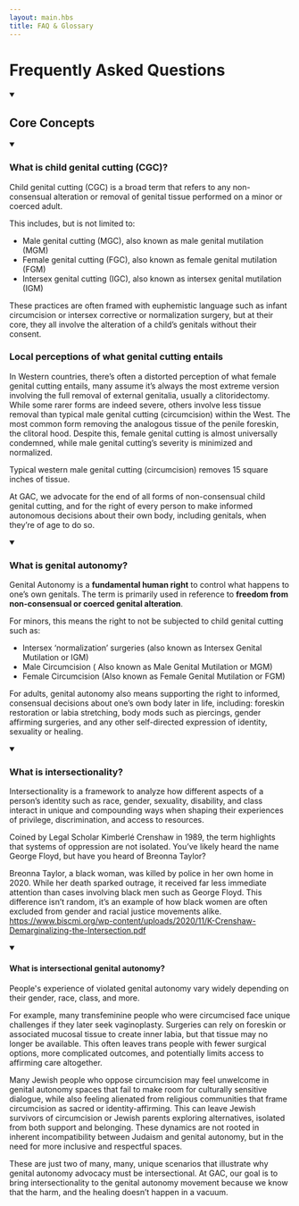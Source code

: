 ```yaml
---
layout: main.hbs
title: FAQ & Glossary
---
```



# Frequently Asked Questions

<details open="true"><summary><h2>Core Concepts</h2></summary>

<details open="true"><summary><h3>What is child genital cutting (CGC)?</h3></summary>


Child genital cutting (CGC) is a broad term that refers to any non-consensual alteration or removal of genital tissue performed on a minor or coerced adult.

This includes, but is not limited to:
* Male genital cutting (MGC), also known as male genital mutilation (MGM)
* Female genital cutting (FGC), also known as female genital mutilation (FGM)
* Intersex genital cutting (IGC), also known as intersex genital mutilation (IGM)

These practices are often framed with euphemistic language such as infant circumcision or intersex corrective or normalization surgery, but at their core, they all involve the alteration of a child’s genitals without their consent.


### Local perceptions of what genital cutting entails
In Western countries, there’s often a distorted perception of what female genital cutting entails, many assume it’s always the most extreme version involving the full removal of external genitalia, usually a clitoridectomy.  While some rarer forms are indeed severe, others involve less tissue removal than typical male genital cutting (circumcision) within the West. The most common form removing the analogous tissue of the penile foreskin, the clitoral hood.  Despite this, female genital cutting is almost universally condemned, while male genital cutting’s severity is minimized and normalized.

<!--[include chart with type i-iv male and female genital cutting invasiveness]-->

Typical western male genital cutting (circumcision) removes 15 square inches of tissue<!--instert [source]-->.

At GAC, we advocate for the end of all forms of non-consensual child genital cutting, and for the right of every person to make informed autonomous decisions about their own body, including genitals, when they’re of age to do so.

</details>

<details open="true"><summary><h3>What is genital autonomy?</h3></summary>


Genital Autonomy is a **fundamental human right** to control what happens to one’s own genitals.  The term is primarily used in reference to **freedom from non-consensual or coerced genital alteration**.

For minors, this means the right to not be subjected to child genital cutting such as:

* Intersex ‘normalization’ surgeries (also known as Intersex Genital Mutilation or IGM)
* Male Circumcision ( Also known as Male Genital Mutilation or MGM)
* Female Circumcision (Also known as Female Genital Mutilation or FGM)

For adults, genital autonomy also means supporting the right to informed, consensual decisions about one’s own body later in life, including: foreskin restoration or labia stretching, body mods such as piercings, gender affirming surgeries, and any other self-directed expression of identity, sexuality or healing.



</details>


<details open="true"><summary><h3>What is intersectionality?</h3></summary>


Intersectionality is a framework to analyze how different aspects of a person’s identity such as race, gender, sexuality, disability, and class interact in unique and compounding ways when shaping their experiences of privilege, discrimination, and access to resources.

Coined by Legal Scholar Kimberlé Crenshaw in 1989, the term highlights that systems of oppression are not isolated. You’ve likely heard the name George Floyd, but have you heard of Breonna Taylor?

Breonna Taylor, a black woman, was killed by police in her own home in 2020.  While her death sparked outrage, it received far less immediate attention than cases involving black men such as George Floyd.  This difference isn’t random, it’s an example of how black women are often excluded from gender and racial justice movements alike.
https://www.biscmi.org/wp-content/uploads/2020/11/K-Crenshaw-Demarginalizing-the-Intersection.pdf





</details>


<details open="true"><summary><h4>What is intersectional genital autonomy? </h4></summary>


People's experience of violated genital autonomy vary widely depending on their gender, race, class, and more.

For example, many transfeminine people who were circumcised face unique challenges if they later seek vaginoplasty.  Surgeries can rely on foreskin or associated mucosal tissue to create inner labia, but that tissue may no longer be available.  This often leaves trans people with fewer surgical options, more complicated outcomes, and potentially limits access to affirming care altogether.

Many Jewish people who oppose circumcision may feel unwelcome in genital autonomy spaces that fail to make room for culturally sensitive dialogue, while also feeling alienated from religious communities that frame circumcision as sacred or identity-affirming. This can leave Jewish survivors of circumcision or Jewish parents exploring alternatives, isolated from both support and belonging. These dynamics are not rooted in inherent incompatibility between Judaism and genital autonomy, but in the need for more inclusive and respectful spaces.

These are just two of many, many, unique scenarios that illustrate why genital autonomy advocacy must be intersectional.  At GAC, our goal is to bring intersectionality to the genital autonomy movement because we know that the harm, and the healing doesn’t happen in a vacuum.



<!--</details>


<details open="true"><summary><h3>Question Eg</h3></summary>





</details>

</details>


<details open="true"><summary><h2>Category</h2></summary>

<details open="true"><summary><h3>Example Question</h3></summary>



</details>

<details open="true"><summary><h3>Example Question</h3></summary>



</details>

<details open="true"><summary><h3>Example Question</h3></summary>



</details>

</details>

<details open="true"><summary><h2>Category</h2></summary>

<details open="true"><summary><h3>Example Question</h3></summary>



</details>

<details open="true"><summary><h3>Example Question</h3></summary>



</details>

<details open="true"><summary><h3>Example Question</h3></summary>



</details>

</details>
-->
